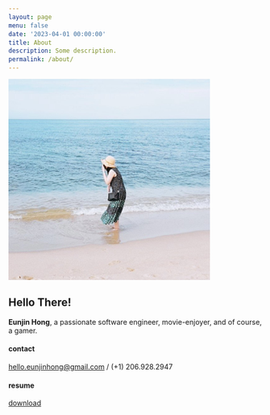 ```yaml
---
layout: page
menu: false
date: '2023-04-01 00:00:00'
title: About
description: Some description.
permalink: /about/
---
```


<img class="img-rounded" src="/assets/img/uploads/profile.jpg" alt="Eunjin Hong" width="400">

## Hello There!
**Eunjin Hong**, a passionate software engineer, movie-enjoyer, and of course, a gamer. 


#### contact
hello.eunjinhong@gmail.com / (+1) 206.928.2947


#### resume
[download](../assets/resume/EunjinHong_RESUME.pdf)
